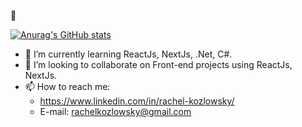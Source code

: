 :metal:

[![Anurag's GitHub stats](https://github-readme-stats.vercel.app/api?username=rachelkozlowsky)](https://github.com/rachelkozlowsky/github-readme-stats)

- :blue_heart: I’m currently learning ReactJs, NextJs, .Net, C#.
- 👯 I’m looking to collaborate on Front-end projects using ReactJs, NextJs.
- 📫 How to reach me: 
  - https://www.linkedin.com/in/rachel-kozlowsky/
  - E-mail: rachelkozlowsky@gmail.com

<!--
**rachelkozlowsky/rachelkozlowsky** is a ✨ _special_ ✨ repository because its `README.md` (this file) appears on your GitHub profile.

Here are some ideas to get you started:


-->
